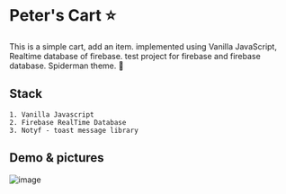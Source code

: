 # Peter's Cart ⭐

This is a simple cart, add an item. implemented using Vanilla JavaScript, Realtime database of firebase.
test project for firebase and firebase database. Spiderman theme. 🚀

## Stack

```text
1. Vanilla Javascript
2. Firebase RealTime Database
3. Notyf - toast message library
```

## Demo & pictures

![image](https://github.com/ShubhamAdelkar/peter-cart/assets/117031893/705836d3-b18a-430f-abc7-9d5e5ceb0f6a)




